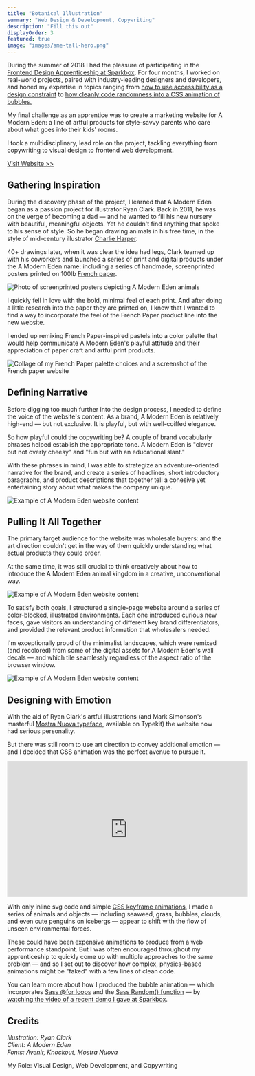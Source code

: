 ```yaml
---
title: "Botanical Illustration"
summary: "Web Design & Development, Copywriting"
description: "Fill this out"
displayOrder: 3
featured: true
image: "images/ame-tall-hero.png"
---
```


During the summer of 2018 I had the pleasure of participating in the [Frontend Design Apprenticeship at Sparkbox](https://seesparkbox.com/foundry/2018_fed_apprentice_announcement). For four months, I worked on real-world projects, paired with industry-leading designers and developers, and honed my expertise in topics ranging from [how to use accessibility as a design constraint](https://seesparkbox.com/foundry/accessible_by_design) to [how cleanly code randomness into a CSS animation of bubbles.](https://seesparkbox.com/foundry/scrolling_css_animations)

My final challenge as an apprentice was to create a marketing website for A Modern Eden: a line of artful products for style-savvy parents who care about what goes into their kids' rooms.

I took a multidisciplinary, lead role on the project, tackling everything from copywriting to visual design to frontend web development.

[Visit Website >>](http://amoderneden.netlify.com)

## Gathering Inspiration

During the discovery phase of the project, I learned that A Modern Eden began as a passion project for illustrator Ryan Clark. Back in 2011, he was on the verge of becoming a dad — and he wanted to fill his new nursery with beautiful, meaningful objects. Yet he couldn't find anything that spoke to his sense of style. So he began drawing animals in his free time, in the style of mid-century illustrator [Charlie Harper](https://www.charleyharperartstudio.com/).

40+ drawings later, when it was clear the idea had legs, Clark teamed up with his coworkers and launched a series of print and digital products under the A Modern Eden name: including a series of handmade, screenprinted posters printed on 100lb [French paper](https://www.frenchpaper.com/).

![Photo of screenprinted posters depicting A Modern Eden animals](/images/ame-posters-wall.png)

I quickly fell in love with the bold, minimal feel of each print. And after doing a little research into the paper they are printed on, I knew that I wanted to find a way to incorporate the feel of the French Paper product line into the new website.

I ended up remixing French Paper-inspired pastels into a color palette that would help communicate A Modern Eden's playful attitude and their appreciation of paper craft and artful print products.

![Collage of my French Paper palette choices and a screenshot of the French paper website](/images/ame-french-palette.png)

## Defining Narrative

Before digging too much further into the design process, I needed to define the voice of the website's content. As a brand, A Modern Eden is relatively high-end — but not exclusive. It is playful, but with well-coiffed elegance.

So how playful could the copywriting be? A couple of brand vocabularly phrases helped establish the appropriate tone. A Modern Eden is "clever but not overly cheesy" and "fun but with an educational slant."

With these phrases in mind, I was able to strategize an adventure-oriented narrative for the brand, and create a series of headlines, short introductory paragraphs, and product descriptions that together tell a cohesive yet entertaining story about what makes the company unique.

![Example of A Modern Eden website content](/images/ame-content-strategy.png)

## Pulling It All Together

The primary target audience for the website was wholesale buyers: and the art direction couldn't get in the way of them quickly understanding what actual products they could order.

At the same time, it was still crucial to think creatively about how to introduce the A Modern Eden animal kingdom in a creative, unconventional way.

![Example of A Modern Eden website content](/images/ame-polar-environment.png)

To satisfy both goals, I structured a single-page website around a series of color-blocked, illustrated environments. Each one introduced curious new faces, gave visitors an understanding of different key brand differentiators, and provided the relevant product information that wholesalers needed.

I'm exceptionally proud of the minimalist landscapes, which were remixed (and recolored) from some of the digital assets for A Modern Eden's wall decals — and which tile seamlessly regardless of the aspect ratio of the browser window.

![Example of A Modern Eden website content](/images/ame-ocean-and-desert-environment.png)

## Designing with Emotion

With the aid of Ryan Clark's artful illustrations (and Mark Simonson's masterful [Mostra Nuova typeface](https://fonts.adobe.com/fonts/mostra-nuova), available on Typekit) the website now had serious personality.

But there was still room to use art direction to convey additional emotion — and I decided that CSS animation was the perfect avenue to pursue it.

<div class="fluid-video">
<iframe width="560" height="315" src="https://www.youtube.com/embed/5JPAlq2jhpw" frameborder="0" allow="autoplay; encrypted-media" allowfullscreen></iframe>
</div>

With only inline svg code and simple [CSS keyframe animations](https://developer.mozilla.org/en-US/docs/Web/CSS/@keyframes), I made a series of animals and objects — including seaweed, grass, bubbles, clouds, and even cute penguins on icebergs — appear to shift with the flow of unseen environmental forces.

These could have been expensive animations to produce from a web performance standpoint. But I was often encouraged throughout my apprenticeship to quickly come up with multiple approaches to the same problem — and so I set out to discover how complex, physics-based animations might be "faked" with a few lines of clean code.

You can learn more about how I produced the bubble animation — which incorporates [Sass @for loops](http://thesassway.com/intermediate/if-for-each-while#for) and the [Sass Random() function](https://blog.codepen.io/2013/08/26/random-function-in-sass/) — by [watching the video of a recent demo I gave at Sparkbox](https://seesparkbox.com/foundry/scrolling_css_animations).

## Credits

_Illustration: Ryan Clark_  
_Client: A Modern Eden_  
_Fonts: Avenir, Knockout, Mostra Nuova_

My Role: Visual Design, Web Development, and Copywriting
